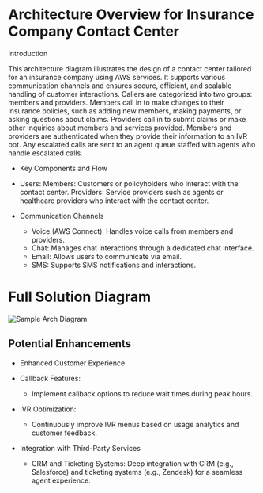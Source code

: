 # Architecture Overview for Insurance Company Contact Center

Introduction

This architecture diagram illustrates the design of a contact center tailored for an insurance company using AWS services. It supports various communication channels and ensures secure, efficient, and scalable handling of customer interactions. Callers are categorized into two groups: members and providers. Members call in to make changes to their insurance policies, such as adding new members, making payments, or asking questions about claims. Providers call in to submit claims or make other inquiries about members and services provided. Members and providers are authenticated when they provide their information to an IVR bot. Any escalated calls are sent to an agent queue staffed with agents who handle escalated calls.

* Key Components and Flow
* Users:
    Members: Customers or policyholders who interact with the contact center.
    Providers: Service providers such as agents or healthcare providers who interact with the contact center.

* Communication Channels

    * Voice (AWS Connect): Handles voice calls from members and providers.
    * Chat: Manages chat interactions through a dedicated chat interface.
    * Email: Allows users to communicate via email.
    * SMS: Supports SMS notifications and interactions.



# Full Solution Diagram
![Sample Arch Diagram](https://github.com/azizshaik-dev/ContactCenter-UseCase/assets/170789427/d9c8cc40-b0ad-4643-b944-27e08c4aa2c1)


## Potential Enhancements

* Enhanced Customer Experience

* Callback Features: 
  * Implement callback options to reduce wait times during peak hours.
* IVR Optimization: 
  * Continuously improve IVR menus based on usage analytics and customer feedback.
* Integration with Third-Party Services
  * CRM and Ticketing Systems: Deep integration with CRM (e.g., Salesforce) and ticketing systems (e.g., Zendesk) for a seamless agent experience.
